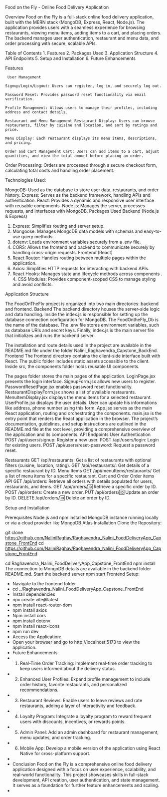 Food on the Fly - Online Food Delivery Application

 

Overview 
Food on the Fly is a full-stack online food delivery application, built with the MERN stack (MongoDB, Express, React, Node.js). The application provides users with a seamless experience for browsing restaurants, viewing menu items, adding items to a cart, and placing orders. The backend manages user authentication, restaurant and menu data, and order processing with secure, scalable APIs.

Table of Contents 
    1. Features
    2. Packages Used 
    3. Application Structure 
    4. API Endpoints
    5. Setup and Installation 
    6. Future Enhancements

Features

     User Management 

    Signup/Login/Logout: Users can register, log in, and securely log out. 

    Password Reset: Provides password reset functionality via email verification. 

    Profile Management: Allows users to manage their profiles, including address and contact details.

    Restaurant and Menu Management Restaurant Display: Users can browse restaurants, filter by cuisine and location, and sort by ratings and price.

    Menu Display: Each restaurant displays its menu items, descriptions, and pricing.

    Order and Cart Management Cart: Users can add items to a cart, adjust quantities, and view the total amount before placing an order. 

Order Processing: Orders are processed through a secure checkout form, calculating total costs and handling order placement.

Technologies Used:

 MongoDB: Used as the database to store user data, restaurants, and order history. Express: Serves as the backend framework, handling APIs and authentication.
 React: Provides a dynamic and responsive user interface with reusable components. Node.js: Manages the server, processes requests, and interfaces with MongoDB.
Packages Used Backend (Node.js & Express)
 1. Express: Simplifies routing and server setup. 
2. Mongoose: Manages MongoDB data models with schemas and easy-to-use query methods.
 3. dotenv: Loads environment variables securely from a .env file. 
4. CORS: Allows the frontend and backend to communicate securely by handling cross-origin requests.
Frontend (React) 
1. React Router: Handles routing between multiple pages within the application.
 2. Axios: Simplifies HTTP requests for interacting with backend APIs. 
3. React Hooks: Manages state and lifecycle methods across components
. 4. CSS Modules: Provides component-scoped CSS to manage styling and avoid conflicts.

Application Structure 

The FoodOnTheFly project is organized into two main directories: backend and frontend. Backend 
The backend directory houses the server-side logic and data handling. Inside the index.js is responsible for setting up the database connection configuration for MongoDB. The FoodOntheFly_Db is the name of the database.
The .env file stores environment variables, such as database URIs and secret keys. Finally, index.js is the main server file that initializes and runs the backend server.

 The installation and route details used in the project are available in the README.md file under the folder  Nalini_Raghavendra_Capstone_BackEnd. 
Frontend 
The frontend directory contains the client-side interface built with React. 
The public folder includes static assets accessible to the client.
 Inside src, the components folder holds reusable UI components.

The pages folder stores the main pages of the application. 
LoginPage.jsx presents the login interface. 
SignupForm.jsx allows new users to register.
 PasswordResetPage.jsx enables password reset functionality. 
RestaurantDisplayForm.jsx shows a list of available restaurants. 
MenuItemDisplay.jsx displays the menu items for a selected restaurant. 
UserProfile.jsx displays the user details. User can update his informations like
address, phone number using this form.
App.jsx serves as the main React application, routing and orchestrating the components. 
main.jsx is the entry point that renders the React application in the browser. 
The project’s documentation, guidelines, and setup instructions are outlined in the README.md file at the root level, providing a comprehensive overview of the application and its components.
API Endpoints 
User Authentication 
POST /api/users/signup: Register a new user.
 POST /api/users/login: Login for existing users. 
POST /api/users/reset-password: Request a password reset. 

Restaurants
 GET /api/restaurants: Get a list of restaurants with optional filters (cuisine, location, rating).
 GET /api/restaurants/: Get details of a specific restaurant by ID.
 Menu Items 
GET /api/menuItems/restaurants/
Get a list of menu items for a specific restaurant. 
Cart and Order
Order items 
API
GET /api/orders: Retrieve all orders with details populated for users, restaurants, and items.
GET /api/orders/:id: Retrieve a specific order by ID.
POST /api/orders: Create a new order.
PUT /api/orders/:id: Update an order by ID.
DELETE /api/orders/:id: Delete an order by ID.


Setup and Installation

 Prerequisites Node.js and npm installed MongoDB instance running locally or via a cloud provider like MongoDB Atlas Installation Clone the Repository:

git clone https://github.com/NaliniRaghav/Raghavendra_Nalini_FoodDeliveryApp_Capstone_FrontEnd
cd https://github.com/NaliniRaghav/Raghavendra_Nalini_FoodDeliveryApp_Capstone_FrontEnd

cd Raghavendra_Nalini_FoodDeliveryApp_Capstone_FrontEnd
npm install
The connection to MongoDB details are available in the backend folder README.md.
Start the backend server
npm start
Frontend Setup:
* Navigate to the frontend folder
* cd ../Raghavendra_Nalini_FoodDeliveryApp_Capstone_FrontEnd
* Install dependencies
* npx create vite@latest
* npm install react-router-dom
* npm install axios
* Npm install cors
* npm install dotenv
* npm install react-icons
* npm run dev
* Access the Application:
* Open your browser and go to http://localhost:5173 to view the application.
* Future Enhancements 
* 1. Real-Time Order Tracking: Implement real-time order tracking to keep users informed about the delivery status.
*  2. Enhanced User Profiles: Expand profile management to include order history, favorite restaurants, and personalized recommendations.
*  3. Restaurant Reviews: Enable users to leave reviews and rate restaurants, adding a layer of interactivity and feedback. 
* 4. Loyalty Program: Integrate a loyalty program to reward frequent users with discounts, incentives, or rewards points.
*  5. Admin Panel: Add an admin dashboard for restaurant management, menu updates, and order tracking. 
* 6. Mobile App: Develop a mobile version of the application using React Native for cross-platform support.
* 
* Conclusion Food on the Fly is a comprehensive online food delivery application designed with a focus on user experience, scalability, and real-world functionality. This project showcases skills in full-stack development, API creation, user authentication, and state management. It serves as a foundation for further feature enhancements and scaling.
* 
